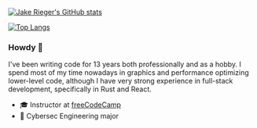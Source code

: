 [![Jake Rieger's GitHub stats](https://github-readme-stats.vercel.app/api?username=jakerieger&theme=radical&count_private=true&show_icons=true&include_all_commits=true)](https://github.com/anuraghazra/github-readme-stats)

[![Top Langs](https://github-readme-stats.vercel.app/api/top-langs/?username=jakerieger&theme=radical&layout=compact)](https://github.com/anuraghazra/github-readme-stats)

### Howdy 👋

I've been writing code for 13 years both professionally and as a hobby. I spend most of my time nowadays in graphics and performance optimizing lower-level code, although I have very strong experience in full-stack development, specifically in Rust and React.

- 🎓 Instructor at [freeCodeCamp](https://www.youtube.com/watch?v=Z1RJmh_OqeA)
- 🏫 Cybersec Engineering major
